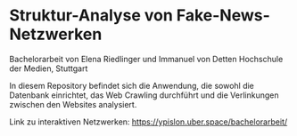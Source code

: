 # Struktur-Analyse von Fake-News-Netzwerken

Bachelorarbeit von Elena Riedlinger und Immanuel von Detten
Hochschule der Medien, Stuttgart

In diesem Repository befindet sich die Anwendung, die sowohl die Datenbank einrichtet, das Web Crawling durchführt und die Verlinkungen zwischen den Websites analysiert. 

Link zu interaktiven Netzwerken: https://ypislon.uber.space/bachelorarbeit/
